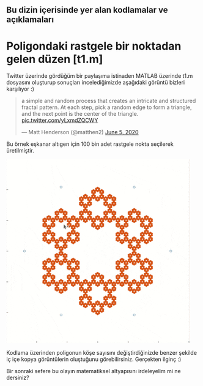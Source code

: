 ## Bu dizin içerisinde yer alan kodlamalar ve açıklamaları

# Poligondaki rastgele bir noktadan gelen düzen [t1.m]
Twitter üzerinde gördüğüm bir paylaşıma istinaden MATLAB üzerinde t1.m dosyasını oluşturup sonuçları incelediğimizde aşağıdaki görüntü bizleri karşılıyor :)

<blockquote class="twitter-tweet"><p lang="en" dir="ltr">a simple and random process that creates an intricate and structured fractal pattern. At each step, pick a random edge to form a triangle, and the next point is the center of the triangle. <a href="https://t.co/yLxmdZQCWY">pic.twitter.com/yLxmdZQCWY</a></p>&mdash; Matt Henderson (@matthen2) <a href="https://twitter.com/matthen2/status/1268808515574886407?ref_src=twsrc%5Etfw">June 5, 2020</a></blockquote> <script async src="https://platform.twitter.com/widgets.js" charset="utf-8"></script>


Bu örnek eşkanar altıgen için 100 bin adet rastgele nokta seçilerek üretilmiştir.

![recursive shape](icerik/t1g1.gif)

Kodlama üzerinden poligonun köşe sayısını değiştirdiğinizde benzer şekilde iç içe kopya görüntülerin oluştuğunu görebilirsiniz. Gerçekten ilginç :)

Bir sonraki sefere bu olayın matematiksel altyapısını irdeleyelim mi ne dersiniz?
